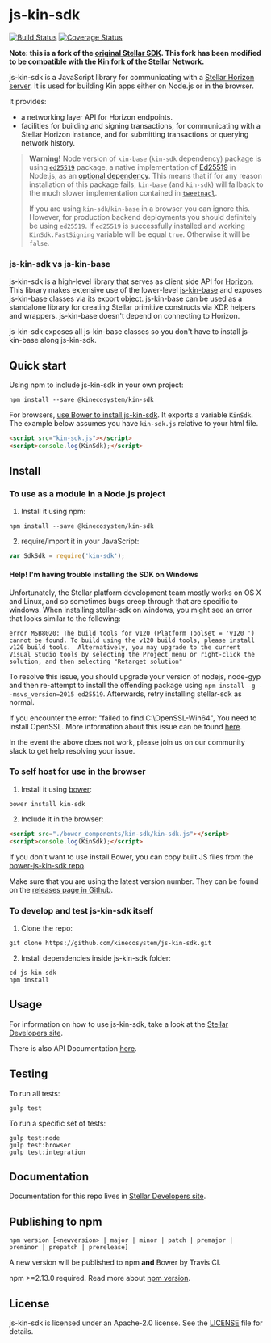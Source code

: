 # js-kin-sdk

[![Build Status](https://travis-ci.org/kinecosystem/js-kin-sdk.svg?branch=master)](https://travis-ci.org/kinecosystem/js-kin-sdk)
[![Coverage Status](https://coveralls.io/repos/kinecosystem/js-kin-sdk/badge.svg?branch=master&service=github)](https://coveralls.io/github/kinecosystem/js-kin-sdk?branch=master)
<!--
[![Dependency Status](https://david-dm.org/kinecosystem/js-kin-sdk.svg)](https://david-dm.org/kinecosystem/js-kin-sdk)
-->

**Note: this is a fork of the [original Stellar SDK](https://github.com/stellar/js-stellar-sdk). This fork has been modified to be compatible with the Kin fork of the Stellar Network.**

js-kin-sdk is a JavaScript library for communicating with a [Stellar Horizon server](https://github.com/stellar/go/tree/master/services/horizon). It is used for building Kin apps either on Node.js or in the browser.

It provides:
- a networking layer API for Horizon endpoints.
- facilities for building and signing transactions, for communicating with a Stellar Horizon instance, and for submitting transactions or querying network history.

> **Warning!** Node version of `kin-base` (`kin-sdk` dependency) package is using [`ed25519`](https://www.npmjs.com/package/ed25519) package, a native implementation of [Ed25519](https://ed25519.cr.yp.to/) in Node.js, as an [optional dependency](https://docs.npmjs.com/files/package.json#optionaldependencies). This means that if for any reason installation of this package fails, `kin-base` (and `kin-sdk`) will fallback to the much slower implementation contained in [`tweetnacl`](https://www.npmjs.com/package/tweetnacl).
>
> If you are using `kin-sdk`/`kin-base` in a browser you can ignore this. However, for production backend deployments you should definitely be using `ed25519`. If `ed25519` is successfully installed and working `KinSdk.FastSigning` variable will be equal `true`. Otherwise it will be `false`.

### js-kin-sdk vs js-kin-base

js-kin-sdk is a high-level library that serves as client side API for [Horizon](https://github.com/stellar/go/tree/master/services/horizon). This library makes extensive use of the lower-level [js-kin-base](https://github.com/kinecosystem/js-kin-base) and exposes js-kin-base classes via its export object.  js-kin-base can be used as a standalone library for creating Stellar primitive constructs via XDR helpers and wrappers. js-kin-base doesn't depend on connecting to Horizon.

js-kin-sdk exposes all js-kin-base classes so you don't have to install js-kin-base along js-kin-sdk.

## Quick start

Using npm to include js-kin-sdk in your own project:
```shell
npm install --save @kinecosystem/kin-sdk
```

For browsers, [use Bower to install js-kin-sdk](#to-self-host-for-use-in-the-browser). It exports a
variable `KinSdk`. The example below assumes you have `kin-sdk.js`
relative to your html file.

```html
<script src="kin-sdk.js"></script>
<script>console.log(KinSdk);</script>

```

## Install

### To use as a module in a Node.js project
1. Install it using npm:
  ```shell
  npm install --save @kinecosystem/kin-sdk
  ```

2. require/import it in your JavaScript:
  ```js
  var SdkSdk = require('kin-sdk');
  ```

#### Help! I'm having trouble installing the SDK on Windows

Unfortunately, the Stellar platform development team mostly works on OS X and Linux, and so sometimes bugs creep through that are specific to windows.  When installing stellar-sdk on windows, you might see an error that looks similar to the following:

```shell
error MSB8020: The build tools for v120 (Platform Toolset = 'v120 ') cannot be found. To build using the v120 build tools, please install v120 build tools.  Alternatively, you may upgrade to the current Visual Studio tools by selecting the Project menu or right-click the solution, and then selecting "Retarget solution"
```

To resolve this issue, you should upgrade your version of nodejs, node-gyp and then re-attempt to install the offending package using `npm install -g --msvs_version=2015 ed25519`.  Afterwards, retry installing stellar-sdk as normal.

If you encounter the error: "failed to find C:\OpenSSL-Win64", You need to install OpenSSL. More information about this issue can be found [here](https://github.com/nodejs/node-gyp/wiki/Linking-to-OpenSSL).

In the event the above does not work, please join us on our community slack to get help resolving your issue.

### To self host for use in the browser
1. Install it using [bower](http://bower.io):

  ```shell
  bower install kin-sdk
  ```

2. Include it in the browser:

  ```html
  <script src="./bower_components/kin-sdk/kin-sdk.js"></script>
  <script>console.log(KinSdk);</script>
  ```

If you don't want to use install Bower, you can copy built JS files from the [bower-js-kin-sdk repo](https://github.com/kinecosystem/bower-js-kin-sdk).

<!--
### To use the [cdnjs](https://cdnjs.com/libraries/kin-sdk) hosted script in the browser
1. Instruct the browser to fetch the library from [cdnjs](https://cdnjs.com/libraries/kin-sdk), a 3rd party service that hosts js libraries:

  ```html
  <script src="https://cdnjs.cloudflare.com/ajax/libs/kin-sdk/{version}/kin-sdk.js"></script>
  <script>console.log(KinSdk);</script>
  ```

Note that this method relies using a third party to host the JS library. This may not be entirely secure.
-->

Make sure that you are using the latest version number. They can be found on the [releases page in Github](https://github.com/kinecosystem/js-kin-sdk/releases).

### To develop and test js-kin-sdk itself
1. Clone the repo:
  ```shell
  git clone https://github.com/kinecosystem/js-kin-sdk.git
  ```

2. Install dependencies inside js-kin-sdk folder:
  ```shell
  cd js-kin-sdk
  npm install
  ```

## Usage
For information on how to use js-kin-sdk, take a look at the [Stellar Developers site](https://www.stellar.org/developers/js-stellar-sdk/reference/).

There is also API Documentation [here](https://www.stellar.org/developers/reference/).

## Testing
To run all tests:
```shell
gulp test
```

To run a specific set of tests:
```shell
gulp test:node
gulp test:browser
gulp test:integration
```

## Documentation
Documentation for this repo lives in [Stellar Developers site](https://www.stellar.org/developers/js-stellar-sdk/learn/index.html).

<!--
## Contributing
For information on how to contribute, please refer to our [contribution guide](https://github.com/stellar/js-stellar-sdk/blob/master/CONTRIBUTING.md).
-->

## Publishing to npm
```
npm version [<newversion> | major | minor | patch | premajor | preminor | prepatch | prerelease]
```
A new version will be published to npm **and** Bower by Travis CI.

npm >=2.13.0 required.
Read more about [npm version](https://docs.npmjs.com/cli/version).

## License
js-kin-sdk is licensed under an Apache-2.0 license. See the [LICENSE](https://github.com/kinecosystem/js-kin-sdk/blob/master/LICENSE) file for details.
